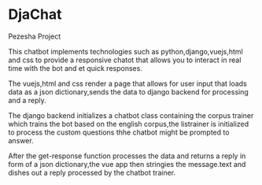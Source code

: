 # DjaChat
Pezesha Project

This chatbot implements technologies such as python,django,vuejs,html and css to provide a responsive chatot that allows you to interact in real time with the bot and et quick responses.

The vuejs,html and css render a page that allows for user input that loads data as a json dictionary,sends the data to django backend for processing and a reply.

The django backend initializes a chatbot class  containing the corpus trainer which trains the bot based on the english corpus,the listrainer is initialized to process the custom questions thhe chatbot might be prompted to answer.

After the get-response function processes the data and returns a reply in form of a json dictionary,the vue app then stringies the message.text and dishes out a reply processed by the chatbot trainer.
